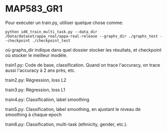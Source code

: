 # MAP583_GR1

Pour exécuter un train.py, utiliser quelque chose comme:

`python id6_train_multi_task.py --data_dir /Data/dataset/appa_real/appa-real-release --graphs_dir ./graphs_test --checkpoint ./checkpoint_test`

où graphs_dir indique dans quel dossier stocker les résultats, et checkpoint où stocker le meilleur modèle.

train1.py: Code de base, classification. Quand on trace l'accuracy, on trace aussi l'accuracy à 2 ans près, etc.

train2.py: Régression, loss L2

train3.py: Régression, loss L1

train4.py: Classification, label smoothing

train5.py: Classification, label smoothing, en ajustant le niveau de smoothing à chaque epoch

train6.py: Classification, multi-task (ethnicity, gender, etc.).
